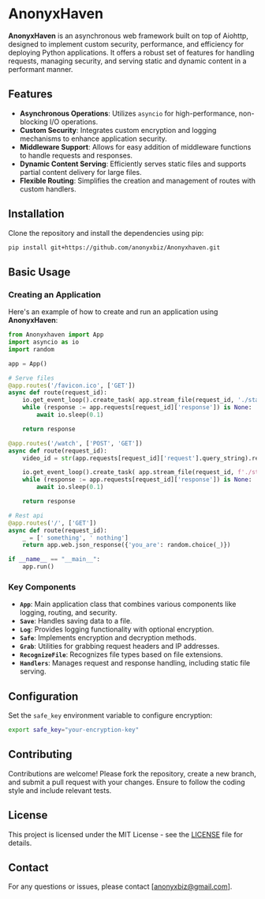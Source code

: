 # AnonyxHaven

**AnonyxHaven** is an asynchronous web framework built on top of Aiohttp, designed to implement custom security, performance, and efficiency for deploying Python applications. It offers a robust set of features for handling requests, managing security, and serving static and dynamic content in a performant manner.

## Features

- **Asynchronous Operations**: Utilizes `asyncio` for high-performance, non-blocking I/O operations.
- **Custom Security**: Integrates custom encryption and logging mechanisms to enhance application security.
- **Middleware Support**: Allows for easy addition of middleware functions to handle requests and responses.
- **Dynamic Content Serving**: Efficiently serves static files and supports partial content delivery for large files.
- **Flexible Routing**: Simplifies the creation and management of routes with custom handlers.

## Installation

Clone the repository and install the dependencies using pip:

```bash
pip install git+https://github.com/anonyxbiz/Anonyxhaven.git
```

## Basic Usage

### Creating an Application

Here's an example of how to create and run an application using **AnonyxHaven**:

```python
from Anonyxhaven import App
import asyncio as io
import random

app = App()

# Serve files
@app.routes('/favicon.ico', ['GET'])
async def route(request_id):
    io.get_event_loop().create_task( app.stream_file(request_id, './static/images/logo.png') )
    while (response := app.requests[request_id]['response']) is None:
        await io.sleep(0.1)

    return response

@app.routes('/watch', ['POST', 'GET'])
async def route(request_id):
    video_id = str(app.requests[request_id]['request'].query_string).replace('v=', '')

    io.get_event_loop().create_task( app.stream_file(request_id, f'./static/uploads/{video_id}.mp4', chunk_size=1024) )
    while (response := app.requests[request_id]['response']) is None:
        await io.sleep(0.1)

    return response

# Rest api
@app.routes('/', ['GET'])
async def route(request_id):
    _ = [' something', ' nothing']
    return app.web.json_response({'you_are': random.choice(_)})    

if __name__ == "__main__":
    app.run()

```

### Key Components

- **`App`**: Main application class that combines various components like logging, routing, and security.
- **`Save`**: Handles saving data to a file.
- **`Log`**: Provides logging functionality with optional encryption.
- **`Safe`**: Implements encryption and decryption methods.
- **`Grab`**: Utilities for grabbing request headers and IP addresses.
- **`RecognizeFile`**: Recognizes file types based on file extensions.
- **`Handlers`**: Manages request and response handling, including static file serving.

## Configuration

Set the `safe_key` environment variable to configure encryption:

```bash
export safe_key="your-encryption-key"
```

## Contributing

Contributions are welcome! Please fork the repository, create a new branch, and submit a pull request with your changes. Ensure to follow the coding style and include relevant tests.

## License

This project is licensed under the MIT License - see the [LICENSE](LICENSE) file for details.

## Contact

For any questions or issues, please contact [anonyxbiz@gmail.com].